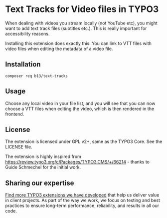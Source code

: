 # Text Tracks for Video files in TYPO3

When dealing with videos you stream locally (not YouTube etc), you might
want to add text track files (subtitles etc.). This is really important
for accessibility reasons.

Installing this extension does exactly this: You can link to VTT files
with video files when editing the metadata of a video file.

## Installation

    composer req b13/text-tracks

## Usage

Choose any local video in your file list, and you will see that you can
now choose a VTT files when editing the video, which is then rendered in the
frontend.

## License

The extension is licensed under GPL v2+, same as the TYPO3 Core. See the LICENSE file.

The extension is highly inspired from https://review.typo3.org/c/Packages/TYPO3.CMS/+/66214 - thanks to Guide Schmechel for the initial work.

## Sharing our expertise

[Find more TYPO3 extensions we have developed](https://b13.com/useful-typo3-extensions-from-b13-to-you) that help
us deliver value in client projects. As part of the way we work, we focus on testing and best practices to ensure
long-term performance, reliability, and results in all our code.
